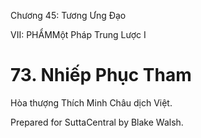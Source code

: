  

Chương 45: Tương Ưng Ðạo

VII: PHẨMMột Pháp Trung Lược I

# 73\. Nhiếp Phục Tham

Hòa thượng Thích Minh Châu dịch Việt.

Prepared for SuttaCentral by Blake Walsh.